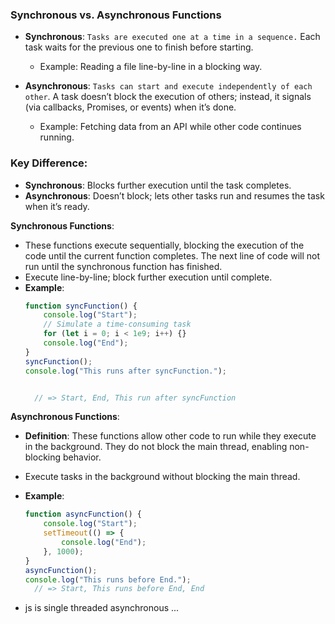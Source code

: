 

### Synchronous vs. Asynchronous Functions


- **Synchronous**: `Tasks are executed one at a time in a sequence.` Each task waits for the previous one to finish before starting.
    
    - Example: Reading a file line-by-line in a blocking way.
- **Asynchronous**: `Tasks can start and execute independently of each other`. A task doesn’t block the execution of others; instead, it signals (via callbacks, Promises, or events) when it’s done.
    
    - Example: Fetching data from an API while other code continues running.

### Key Difference:

- **Synchronous**: Blocks further execution until the task completes.
- **Asynchronous**: Doesn’t block; lets other tasks run and resumes the task when it’s ready.

**Synchronous Functions**:
- These functions execute sequentially, blocking the execution of the code until the current function completes. The next line of code will not run until the synchronous function has finished.
- Execute line-by-line; block further execution until complete.
- **Example**:
  ```javascript
  function syncFunction() {
      console.log("Start");
      // Simulate a time-consuming task
      for (let i = 0; i < 1e9; i++) {}
      console.log("End");
  }
  syncFunction();
  console.log("This runs after syncFunction.");


	// => Start, End, This run after syncFunction

  ```




**Asynchronous Functions**:
- **Definition**: These functions allow other code to run while they execute in the background. They do not block the main thread, enabling non-blocking behavior.
-  Execute tasks in the background without blocking the main thread.
- **Example**:
  ```javascript
  function asyncFunction() {
      console.log("Start");
      setTimeout(() => {
          console.log("End");
      }, 1000);
  }
  asyncFunction();
  console.log("This runs before End.");
	// => Start, This runs before End, End
  ```


- js is single threaded asynchronous ... 


